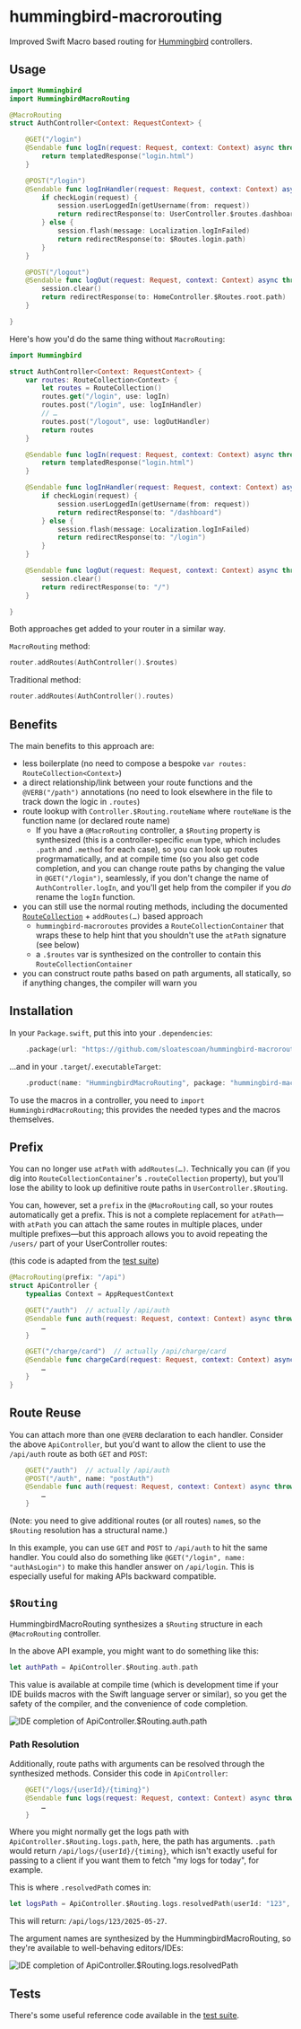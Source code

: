 # hummingbird-macrorouting

Improved Swift Macro based routing for [Hummingbird](https://hummingbird.codes) controllers.

## Usage

```swift
import Hummingbird
import HummingbirdMacroRouting

@MacroRouting
struct AuthController<Context: RequestContext> {

    @GET("/login")
    @Sendable func logIn(request: Request, context: Context) async throws -> Response {
        return templatedResponse("login.html")
    }

    @POST("/login")
    @Sendable func logInHandler(request: Request, context: Context) async throws -> Response {
        if checkLogin(request) {
            session.userLoggedIn(getUsername(from: request))
            return redirectResponse(to: UserController.$routes.dashboard.path)
        } else {
            session.flash(message: Localization.logInFailed)
            return redirectResponse(to: $Routes.login.path)
        }
    }

    @POST("/logout")
    @Sendable func logOut(request: Request, context: Context) async throws -> Response {
        session.clear()
        return redirectResponse(to: HomeController.$Routes.root.path)
    }

}
```

Here's how you'd do the same thing without `MacroRouting`:


```swift
import Hummingbird

struct AuthController<Context: RequestContext> {
    var routes: RouteCollection<Context> {
        let routes = RouteCollection()
        routes.get("/login", use: logIn)
        routes.post("/login", use: logInHandler)
        // …
        routes.post("/logout", use: logOutHandler)
        return routes
    }

    @Sendable func logIn(request: Request, context: Context) async throws -> Response {
        return templatedResponse("login.html")
    }

    @Sendable func logInHandler(request: Request, context: Context) async throws -> Response {
        if checkLogin(request) {
            session.userLoggedIn(getUsername(from: request))
            return redirectResponse(to: "/dashboard")
        } else {
            session.flash(message: Localization.logInFailed)
            return redirectResponse(to: "/login")
        }
    }

    @Sendable func logOut(request: Request, context: Context) async throws -> Response {
        session.clear()
        return redirectResponse(to: "/")
    }

}
```

Both approaches get added to your router in a similar way.

`MacroRouting` method:

```swift
router.addRoutes(AuthController().$routes)
```
Traditional method:

```swift
router.addRoutes(AuthController().routes)
```

## Benefits

The main benefits to this approach are:

- less boilerplate (no need to compose a bespoke `var routes: RouteCollection<Context>`)
- a direct relationship/link between your route functions and the `@VERB("/path")` annotations (no need to look elsewhere in the file to track down the logic in `.routes`)
- route lookup with `Controller.$Routing.routeName` where `routeName` is the function name (or declared route name)
  - If you have a `@MacroRouting` controller, a `$Routing` property is synthesized (this is a controller-specific `enum` type, which includes `.path` and `.method` for each case), so you can look up routes progrmamatically, and at compile time (so you also get code completion, and you can change route paths by changing the value in `@GET("/login")`, seamlessly, if you don't change the name of `AuthController.logIn`, and you'll get help from the compiler if you *do* rename the `logIn` function.
- you can still use the normal routing methods, including the documented [`RouteCollection`](https://docs.hummingbird.codes/2.0/documentation/hummingbird/routerguide#Route-Collections) + `addRoutes(…)` based approach
  - `hummingbird-macroroutes` provides a `RouteCollectionContainer` that wraps these to help hint that you shouldn't use the `atPath` signature (see below)
  - a `.$routes` var is synthesized on the controller to contain this `RouteCollectionContainer`
- you can construct route paths based on path arguments, all statically, so if anything changes, the compiler will warn you

## Installation

In your `Package.swift`, put this into your `.dependencies`:

```swift
    .package(url: "https://github.com/sloatescoan/hummingbird-macrorouting.git", from: "0.1.0")
```

…and in your `.target`/`.executableTarget`:

```swift
    .product(name: "HummingbirdMacroRouting", package: "hummingbird-macrorouting")
```

To use the macros in a controller, you need to `import HummingbirdMacroRouting`; this provides the needed types and the macros themselves.

## Prefix

You can no longer use `atPath` with `addRoutes(…)`. Technically you can (if you dig into `RouteCollectionContainer`'s `.routeCollection` property), but you'll lose the ability to look up definitive route paths in `UserController.$Routing`.

You can, however, set a `prefix` in the `@MacroRouting` call, so your routes automatically get a prefix. This is not a complete replacement for `atPath`—with `atPath` you can attach the same routes in multiple places, under multiple prefixes—but this approach allows you to avoid repeating the `/users/` part of your UserController routes:

(this code is adapted from the [test suite](https://github.com/sloatescoan/hummingbird-macrorouting/tree/main/Tests))

```swift
@MacroRouting(prefix: "/api")
struct ApiController {
    typealias Context = AppRequestContext

    @GET("/auth")  // actually /api/auth
    @Sendable func auth(request: Request, context: Context) async throws -> Response {
        …
    }

    @GET("/charge/card")  // actually /api/charge/card
    @Sendable func chargeCard(request: Request, context: Context) async throws -> Response {
        …
    }
}
```

## Route Reuse

You can attach more than one `@VERB` declaration to each handler. Consider the above `ApiController`, but you'd want to allow the client to use the `/api/auth` route as both `GET` and `POST`:

```swift
    @GET("/auth")  // actually /api/auth
    @POST("/auth", name: "postAuth")
    @Sendable func auth(request: Request, context: Context) async throws -> Response {
        …
    }
```

(Note: you need to give additional routes (or all routes) `name`s, so the `$Routing` resolution has a structural name.)

In this example, you can use `GET` and `POST` to `/api/auth` to hit the same handler. You could also do something like `@GET("/login", name: "authAsLogin")` to make this handler answer on `/api/login`. This is especially useful for making APIs backward compatible.

## `$Routing`

HummingbirdMacroRouting synthesizes a `$Routing` structure in each `@MacroRouting` controller.

In the above API example, you might want to do something like this:

```swift
let authPath = ApiController.$Routing.auth.path
```

This value is available at compile time (which is development time if your IDE builds macros with the Swift language server or similar), so you get the safety of the compiler, and the convenience of code completion.

![IDE completion of `ApiController.$Routing.auth.path`](https://files.scoat.es/Ur5HUZ0h2p.gif)

### Path Resolution

Additionally, route paths with arguments can be resolved through the synthesized methods. Consider this code in `ApiController`:

```swift
    @GET("/logs/{userId}/{timing}")
    @Sendable func logs(request: Request, context: Context) async throws -> Response {
        …
    }
```

Where you might normally get the logs path with `ApiController.$Routing.logs.path`, here, the path has arguments. `.path` would return `/api/logs/{userId}/{timing}`, which isn't exactly useful for passing to a client if you want them to fetch "my logs for today", for example.

This is where `.resolvedPath` comes in:

```swift
let logsPath = ApiController.$Routing.logs.resolvedPath(userId: "123", timing: "2025-05-27")
```

This will return: `/api/logs/123/2025-05-27`.

The argument names are synthesized by the HummingbirdMacroRouting, so they're available to well-behaving editors/IDEs:

![IDE completion of `ApiController.$Routing.logs.resolvedPath`](https://files.scoat.es/IKYWGNmUCq.gif)

## Tests

There's some useful reference code available in the [test suite](https://github.com/sloatescoan/hummingbird-macrorouting/tree/main/Tests).
